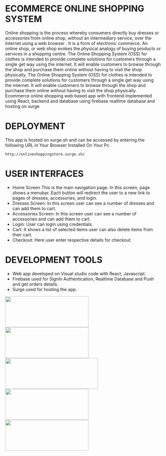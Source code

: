 # ECOMMERCE ONLINE SHOPPING SYSTEM
Online shopping is the process whereby consumers directly buy dresses or accessories from online shop, without an intermediary service, over the Internet
using a web browser . It is a form of electronic commerce. An online shop,
or web shop evokes the physical analogy of buying products or services in a
shopping centre.
The Online Shopping System (OSS) for clothes is intended to provide complete solutions for customers through a single get way using the internet. It will enable customers to browse through the
shop and purchase them online without having to visit the shop physically.
The Online Shopping System (OSS) for
clothes is intended to provide complete solutions for customers through a single get way using the internet. It will enable customers to browse through the
shop and purchase them online without having to visit the shop physically.
Ecommerce online shopping web based app with frontend implemented using React, backend and database using firebase realtime database and hosting on surge

# DEPLOYMENT
This app is hosted on surge.sh and can be accessed by entering the  following URL in Your Browser Installed On Your Pc
```
http://onlineshoppingstore.surge.sh/
```
# USER INTERFACES
- Home Screen This is the main navigation page. In this screen, page
shows a menubar. Each button will redirect the user to a new link to
pages of dresses, accessories, and login.
 - Dresses Screen: In this screen user can see a number of dresses and can
add them to cart.
-  Accessories Screen: In this screen user can see a number of accessories
and can add them to cart.
-  Login: User can login using credentials.
 - Cart: It shows a list of selected items user can also delete items from
their cart.
 - Checkout: Here user enter respective details for checkout.
# DEVELOPMENT TOOLS

- Web app developed on Visual studio code with React, Javascript.
- Firebase used for SignIn Authentication, Realtime Database and Push and get orders details.
- Surge used for hosting the app.

<div float="left">
 <img style="display:'inline'" src = "https://logowik.com/content/uploads/images/visual-studio-code7642.jpg" width = "270" height = 100> 

<img style="display:'inline'"  src = "https://upload.wikimedia.org/wikipedia/commons/b/bd/Firebase_Logo.png" width = "270" height = 100> 

<img style="display:'inline'" src = "https://encrypted-tbn0.gstatic.com/images?q=tbn:ANd9GcTU1XVtjEYPj0BoSZ9nrSBJ5nr319wO73dEcfD17BSzTf-m-q-rSZ9FGDO4yzzvd_AWQqo&usqp=CAU" width = "300" height = 100> 

<img style="display:'inline'" src="https://coursework.vschool.io/content/images/2017/12/surge_static_hosting.png" width = "270" height = 100>
<img style="display:'inline'" src="https://cdn.shopify.com/s/files/1/1509/1638/articles/sourcetree-transparent_grande_9cf2ca0c-c597-4bdc-875a-72530cfe175c_600x600_crop_center.png?v=1563480242" width = "270" height = 100>
</div>
<br>



